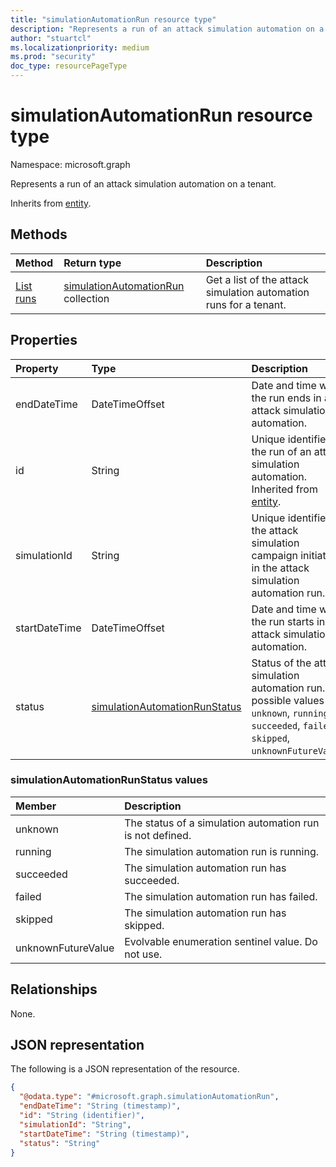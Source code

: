 ```yaml
---
title: "simulationAutomationRun resource type"
description: "Represents a run of an attack simulation automation on a tenant."
author: "stuartcl"
ms.localizationpriority: medium
ms.prod: "security"
doc_type: resourcePageType
---
```


# simulationAutomationRun resource type

Namespace: microsoft.graph

Represents a run of an attack simulation automation on a tenant.

Inherits from [entity](../resources/entity.md).

## Methods
|Method|Return type|Description|
|:---|:---|:---|
|[List runs](../api/simulationautomation-list-runs.md)|[simulationAutomationRun](../resources/simulationautomationrun.md) collection|Get a list of the attack simulation automation runs for a tenant.|

## Properties
|Property|Type|Description|
|:---|:---|:---|
|endDateTime|DateTimeOffset|Date and time when the run ends in an attack simulation automation.|
|id|String|Unique identifier for the run of an attack simulation automation. Inherited from [entity](../resources/entity.md).|
|simulationId|String|Unique identifier for the attack simulation campaign initiated in the attack simulation automation run.|
|startDateTime|DateTimeOffset|Date and time when the run starts in an attack simulation automation.|
|status|[simulationAutomationRunStatus](#simulationautomationrunstatus-values)|Status of the attack simulation automation run. The possible values are: `unknown`, `running`, `succeeded`, `failed`, `skipped`, `unknownFutureValue`.|

### simulationAutomationRunStatus values

|Member|Description |
|:---|:---|
|unknown| The status of a simulation automation run is not defined. |
|running| The simulation automation run is running. |
|succeeded| The simulation automation run has succeeded. |
|failed| The simulation automation run has failed. |
|skipped| The simulation automation run has skipped. |
|unknownFutureValue| Evolvable enumeration sentinel value. Do not use. |

## Relationships
None.

## JSON representation
The following is a JSON representation of the resource.
<!-- {
  "blockType": "resource",
  "keyProperty": "id",
  "@odata.type": "microsoft.graph.simulationAutomationRun",
  "baseType": "microsoft.graph.entity",
  "openType": false
}
-->
``` json
{
  "@odata.type": "#microsoft.graph.simulationAutomationRun",
  "endDateTime": "String (timestamp)",
  "id": "String (identifier)",
  "simulationId": "String",
  "startDateTime": "String (timestamp)",
  "status": "String"
}
```


